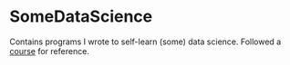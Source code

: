 # SomeDataScience

Contains programs I wrote to self-learn (some) data science. Followed a [course](https://ocw.mit.edu/courses/electrical-engineering-and-computer-science/6-0002-introduction-to-computational-thinking-and-data-science-fall-2016/) for reference.
